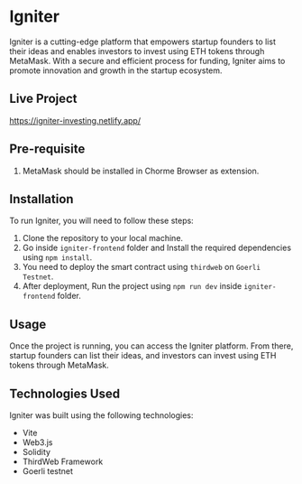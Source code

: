 # Igniter


Igniter is a cutting-edge platform that empowers startup founders to list their ideas and enables investors to invest using ETH tokens through MetaMask. With a secure and efficient process for funding, Igniter aims to promote innovation and growth in the startup ecosystem.

## Live Project
https://igniter-investing.netlify.app/

## Pre-requisite

1. MetaMask should be installed in Chorme Browser as extension.

## Installation

To run Igniter, you will need to follow these steps:
1. Clone the repository to your local machine.
2. Go inside `igniter-frontend` folder and Install the required dependencies using `npm install`.
3. You need to deploy the smart contract using `thirdweb` on `Goerli Testnet`.
4. After deployment, Run the project using `npm run dev` inside `igniter-frontend` folder.

## Usage

Once the project is running, you can access the Igniter platform. From there, startup founders can list their ideas, and investors can invest using ETH tokens through MetaMask.

## Technologies Used

Igniter was built using the following technologies:

- Vite
- Web3.js
- Solidity
- ThirdWeb Framework
- Goerli testnet
